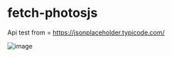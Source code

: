 # fetch-photosjs
Api test from = https://jsonplaceholder.typicode.com/

![image](https://user-images.githubusercontent.com/100318892/215397366-00ac4a34-824c-4999-a1cc-4dc6f7a2969e.png)

